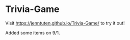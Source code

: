 # Trivia-Game
Visit https://jenntuten.github.io/Trivia-Game/ to try it out!

Added some items on 9/1.
